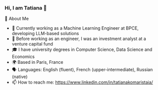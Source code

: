 ### Hi, I am Tatiana 👋

👩 About Me
* 🔧 Currently working as a Machine Learning Engineer at BPCE, developing LLM-based solutions
* 💼 Before working as an engineer, I was an investment analyst at a venture capital fund
* 🎓 I have university degrees in Computer Science, Data Science and Economics
* 🌍 Based in Paris, France
* 🗣️ Languages: English (fluent), French (upper-intermediate), Russian (native)
* 📫 How to reach me: https://www.linkedin.com/in/tatianakomaristaia/ 
